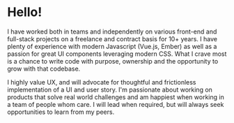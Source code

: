# Hello!

I have worked both in teams and independently on various front-end and full-stack projects on a freelance and contract basis for 10+ years. I have plenty of experience with modern Javascript (Vue.js, Ember) as well as a passion for great UI components leveraging modern CSS. What I crave most is a chance to write code with purpose, ownership and the opportunity to grow with that codebase.

I highly value UX, and will advocate for thoughtful and frictionless implementation of a UI and user story. I'm passionate about working on products that solve real world challenges and am happiest when working in a team of people whom care. I will lead when required, but will always seek opportunities to learn from my peers.